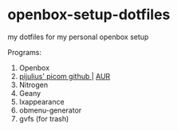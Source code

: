 # openbox-setup-dotfiles
my dotfiles for my personal openbox setup

Programs:
1. Openbox
2. <a href=https://github.com/pijulius/picom> pijulius' picom github </a> | <a href=https://aur.archlinux.org/packages/picom-pijulius-git> AUR </a>
3. Nitrogen
4. Geany
5. lxappearance
6. obmenu-generator
7. gvfs (for trash)

